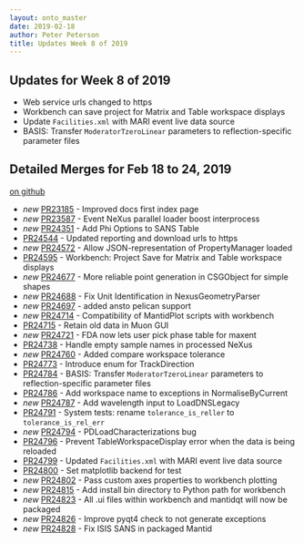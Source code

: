 ```yaml
---
layout: onto_master
date: 2019-02-18
author: Peter Peterson
title: Updates Week 8 of 2019
---
```

Updates for Week 8 of 2019
--------------------------
* Web service urls changed to https
* Workbench can save project for Matrix and Table workspace displays
* Update `Facilities.xml` with MARI event live data source
* BASIS: Transfer `ModeratorTzeroLinear` parameters to reflection-specific parameter files

Detailed Merges for Feb 18 to 24, 2019
--------------------------------------
[on github](https://github.com/mantidproject/mantid/pulls?q=is%3Apr+merged%3A2019-02-19..2019-02-24)

* *new* [PR23185](https://github.com/mantidproject/mantid/pull/23185) - Improved docs first index page
* *new* [PR23587](https://github.com/mantidproject/mantid/pull/23587) - Event NeXus parallel loader boost interprocess
* *new* [PR24351](https://github.com/mantidproject/mantid/pull/24351) - Add Phi Options to SANS Table
* [PR24544](https://github.com/mantidproject/mantid/pull/24544) - Updated reporting and download urls to https
* *new* [PR24572](https://github.com/mantidproject/mantid/pull/24572) - Allow JSON-representation of PropertyManager loaded
* [PR24595](https://github.com/mantidproject/mantid/pull/24595) - Workbench: Project Save for Matrix and Table workspace displays
* *new* [PR24677](https://github.com/mantidproject/mantid/pull/24677) - More reliable point generation in CSGObject for simple shapes
* *new* [PR24688](https://github.com/mantidproject/mantid/pull/24688) - Fix Unit Identification in NexusGeometryParser
* *new* [PR24697](https://github.com/mantidproject/mantid/pull/24697) - added ansto pelican support
* *new* [PR24714](https://github.com/mantidproject/mantid/pull/24714) - Compatibility of MantidPlot scripts with workbench
* [PR24715](https://github.com/mantidproject/mantid/pull/24715) - Retain old data in Muon GUI
* *new* [PR24721](https://github.com/mantidproject/mantid/pull/24721) - FDA now lets user pick phase table for maxent
* [PR24738](https://github.com/mantidproject/mantid/pull/24738) - Handle empty sample names in processed NeXus
* *new* [PR24760](https://github.com/mantidproject/mantid/pull/24760) - Added compare workspace tolerance
* [PR24773](https://github.com/mantidproject/mantid/pull/24773) - Introduce enum for TrackDirection
* [PR24784](https://github.com/mantidproject/mantid/pull/24784) - BASIS: Transfer `ModeratorTzeroLinear` parameters to reflection-specific parameter files
* [PR24786](https://github.com/mantidproject/mantid/pull/24786) - Add workspace name to exceptions in NormaliseByCurrent
* *new* [PR24787](https://github.com/mantidproject/mantid/pull/24787) - Add wavelength input to LoadDNSLegacy
* [PR24791](https://github.com/mantidproject/mantid/pull/24791) - System tests: rename `tolerance_is_reller` to `tolerance_is_rel_err`
* *new* [PR24794](https://github.com/mantidproject/mantid/pull/24794) - PDLoadCharacterizations bug
* [PR24796](https://github.com/mantidproject/mantid/pull/24796) - Prevent TableWorkspaceDisplay error when the data is being reloaded
* [PR24799](https://github.com/mantidproject/mantid/pull/24799) - Updated `Facilities.xml` with MARI event live data source
* [PR24800](https://github.com/mantidproject/mantid/pull/24800) - Set matplotlib backend for test
* *new* [PR24802](https://github.com/mantidproject/mantid/pull/24802) - Pass custom axes properties to workbench plotting
* *new* [PR24815](https://github.com/mantidproject/mantid/pull/24815) - Add install bin directory to Python path for workbench
* *new* [PR24823](https://github.com/mantidproject/mantid/pull/24823) - All .ui files within workbench and mantidqt will now be packaged
* *new* [PR24826](https://github.com/mantidproject/mantid/pull/24826) - Improve pyqt4 check to not generate exceptions
* *new* [PR24828](https://github.com/mantidproject/mantid/pull/24828) - Fix ISIS SANS in packaged Mantid
